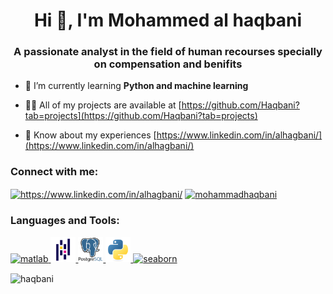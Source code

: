 <h1 align="center">Hi 👋, I'm Mohammed al haqbani</h1>
<h3 align="center">A passionate analyst in the field of human recourses specially on compensation and benifits</h3>

- 🌱 I’m currently learning **Python and machine learning**

- 👨‍💻 All of my projects are available at [https://github.com/Haqbani?tab=projects](https://github.com/Haqbani?tab=projects)

- 📄 Know about my experiences [https://www.linkedin.com/in/alhagbani/](https://www.linkedin.com/in/alhagbani/)

<h3 align="left">Connect with me:</h3>
<p align="left">
<a href="https://linkedin.com/in/https://www.linkedin.com/in/alhagbani/" target="blank"><img align="center" src="https://raw.githubusercontent.com/rahuldkjain/github-profile-readme-generator/master/src/images/icons/Social/linked-in-alt.svg" alt="https://www.linkedin.com/in/alhagbani/" height="30" width="40" /></a>
<a href="https://kaggle.com/mohammadhaqbani" target="blank"><img align="center" src="https://raw.githubusercontent.com/rahuldkjain/github-profile-readme-generator/master/src/images/icons/Social/kaggle.svg" alt="mohammadhaqbani" height="30" width="40" /></a>
</p>

<h3 align="left">Languages and Tools:</h3>
<p align="left"> <a href="https://www.mathworks.com/" target="_blank" rel="noreferrer"> <img src="https://upload.wikimedia.org/wikipedia/commons/2/21/Matlab_Logo.png" alt="matlab" width="40" height="40"/> </a> <a href="https://pandas.pydata.org/" target="_blank" rel="noreferrer"> <img src="https://raw.githubusercontent.com/devicons/devicon/2ae2a900d2f041da66e950e4d48052658d850630/icons/pandas/pandas-original.svg" alt="pandas" width="40" height="40"/> </a> <a href="https://www.postgresql.org" target="_blank" rel="noreferrer"> <img src="https://raw.githubusercontent.com/devicons/devicon/master/icons/postgresql/postgresql-original-wordmark.svg" alt="postgresql" width="40" height="40"/> </a> <a href="https://www.python.org" target="_blank" rel="noreferrer"> <img src="https://raw.githubusercontent.com/devicons/devicon/master/icons/python/python-original.svg" alt="python" width="40" height="40"/> </a> <a href="https://seaborn.pydata.org/" target="_blank" rel="noreferrer"> <img src="https://seaborn.pydata.org/_images/logo-mark-lightbg.svg" alt="seaborn" width="40" height="40"/> </a> </p>

<p><img align="center" src="https://github-readme-stats.vercel.app/api/top-langs?username=haqbani&show_icons=true&locale=en&layout=compact" alt="haqbani" /></p>
